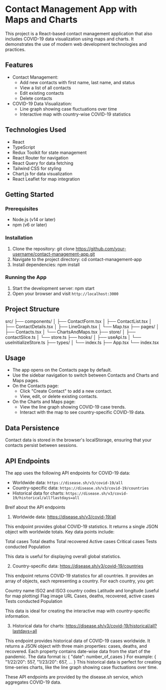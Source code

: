 # Contact Management App with Maps and Charts

This project is a React-based contact management application that also includes COVID-19 data visualization using maps and charts. It demonstrates the use of modern web development technologies and practices.

## Features

- Contact Management:
  - Add new contacts with first name, last name, and status
  - View a list of all contacts
  - Edit existing contacts
  - Delete contacts
- COVID-19 Data Visualization:
  - Line graph showing case fluctuations over time
  - Interactive map with country-wise COVID-19 statistics

## Technologies Used

- React
- TypeScript
- Redux Toolkit for state management
- React Router for navigation
- React Query for data fetching
- Tailwind CSS for styling
- Chart.js for data visualization
- React Leaflet for map integration

## Getting Started

### Prerequisites

- Node.js (v14 or later)
- npm (v6 or later)

### Installation

1. Clone the repository: git clone https://github.com/your-username/contact-management-app.git
2. Navigate to the project directory: cd contact-management-app
3. Install dependencies: npm install

### Running the App

1. Start the development server: npm start
2. Open your browser and visit `http://localhost:3000`

## Project Structure
src/
├── components/
│   ├── ContactForm.tsx
│   ├── ContactList.tsx
│   ├── ContactDetails.tsx
│   ├── LineGraph.tsx
│   └── Map.tsx
├── pages/
│   ├── Contacts.tsx
│   └── ChartsAndMaps.tsx
├── store/
│   ├── contactSlice.ts
│   └── store.ts
├── hooks/
│   ├── useApi.ts
│   └── useInitializeStore.ts
├── types/
│   └── index.ts
├── App.tsx
└── index.tsx


## Usage

- The app opens on the Contacts page by default.
- Use the sidebar navigation to switch between Contacts and Charts and Maps pages.
- On the Contacts page:
  - Click "Create Contact" to add a new contact.
  - View, edit, or delete existing contacts.
- On the Charts and Maps page:
  - View the line graph showing COVID-19 case trends.
  - Interact with the map to see country-specific COVID-19 data.

## Data Persistence

Contact data is stored in the browser's localStorage, ensuring that your contacts persist between sessions.


## API Endpoints

The app uses the following API endpoints for COVID-19 data:

- Worldwide data: `https://disease.sh/v3/covid-19/all`
- Country-specific data: `https://disease.sh/v3/covid-19/countries`
- Historical data for charts: `https://disease.sh/v3/covid-19/historical/all?lastdays=all`

Breif about the API endpoints

1. Worldwide data: https://disease.sh/v3/covid-19/all

This endpoint provides global COVID-19 statistics.
It returns a single JSON object with worldwide totals.
Key data points include:

Total cases
Total deaths
Total recovered
Active cases
Critical cases
Tests conducted
Population


This data is useful for displaying overall global statistics.


2. Country-specific data: https://disease.sh/v3/covid-19/countries

This endpoint returns COVID-19 statistics for all countries.
It provides an array of objects, each representing a country.
For each country, you get:

Country name
ISO2 and ISO3 country codes
Latitude and longitude (useful for map plotting)
Flag image URL
Cases, deaths, recovered, active cases
Tests conducted
Population


This data is ideal for creating the interactive map with country-specific information.


3. Historical data for charts: https://disease.sh/v3/covid-19/historical/all?lastdays=all

This endpoint provides historical data of COVID-19 cases worldwide.
It returns a JSON object with three main properties: cases, deaths, and recovered.
Each property contains date-wise data from the start of the pandemic.
The data format is: { "date": number_of_cases }
For example: { "1/22/20": 557, "1/23/20": 657, ... }
This historical data is perfect for creating time-series charts, like the line graph showing case fluctuations over time.


These API endpoints are provided by the disease.sh service, which aggregates COVID-19 data.


